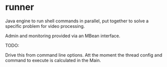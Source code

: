 # runner
Java engine to run shell commands in parallel, put together to solve a specific problem for video processing.  

Admin and monitoring provided via an MBean interface.

TODO:

Drive this from command line options.  Att the moment the thread config and command to execute is calculated in the Main.
